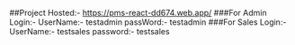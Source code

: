 ##Project Hosted:- https://pms-react-dd674.web.app/
###For Admin Login:-
UserName:- testadmin
passWord:- testadmin
###For Sales Login:-
UserName:- testsales
password:- testsales